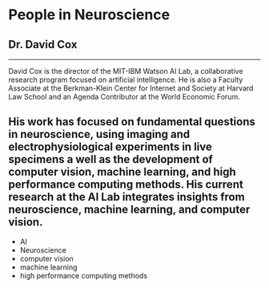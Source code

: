 # People in Neuroscience

## Dr. David Cox

---
David Cox is the director of the MIT-IBM Watson AI Lab, a collaborative research program focused on artificial intelligence. He is also a Faculty Associate at the Berkman-Klein Center for Internet and Society at Harvard Law School and an Agenda Contributor at the World Economic Forum.

His work has focused on fundamental questions in neuroscience, using imaging and electrophysiological experiments in live specimens a well as the development of computer vision, machine learning, and high performance computing methods. His current research at the AI Lab integrates insights from neuroscience, machine learning, and computer vision.
---

* AI
* Neuroscience
* computer vision
* machine learning
* high performance computing methods

